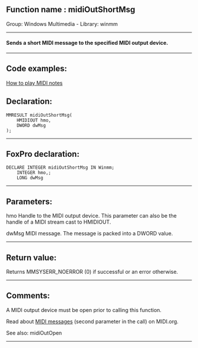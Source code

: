 
## Function name : midiOutShortMsg
Group: Windows Multimedia - Library: winmm    
***  


#### Sends a short MIDI message to the specified MIDI output device.
***  


## Code examples:
[How to play MIDI notes](../../samples/sample_537.md)  

## Declaration:
```foxpro  
MMRESULT midiOutShortMsg(
	HMIDIOUT hmo,
	DWORD dwMsg
);  
```  
***  


## FoxPro declaration:
```foxpro  
DECLARE INTEGER midiOutShortMsg IN Winmm;
	INTEGER hmo,;
	LONG dwMsg  
```  
***  


## Parameters:
hmo
Handle to the MIDI output device. This parameter can also be the handle of a MIDI stream cast to HMIDIOUT.

dwMsg
MIDI message. The message is packed into a DWORD value.
  
***  


## Return value:
Returns MMSYSERR_NOERROR (0) if successful or an error otherwise.  
***  


## Comments:
A MIDI output device must be open prior to calling this function.  
  
Read about <a href="http://www.midi.org/about-midi/table1.shtml">MIDI messages</a> (second parameter in the call) on MIDI.org.  
  
See also: midiOutOpen   
  
***  

